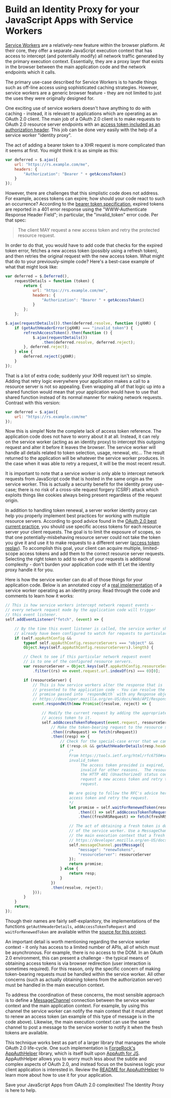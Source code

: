 # Build an Identity Proxy for your JavaScript Apps with Service Workers

[Service Workers](https://developer.mozilla.org/en-US/docs/Web/API/Service_Worker_API) are a relatively-new feature within the browser platform. At their core, they offer a separate JavaScript execution context that has access to intercept (and potentially modify) all network traffic generated by the primary execution context. Essentially, they are a proxy layer that exists in the browser between the main application code and the network endpoints which it calls.

The primary use-case described for Service Workers is to handle things such as off-line access using sophisticated caching strategies. However, service workers are a generic browser feature - they are not limited to just the uses they were originally designed for.

One exciting use of service workers doesn't have anything to do with caching - instead, it is relevant to applications which are operating as an OAuth 2.0 client. The main job of a OAuth 2.0 client is to make requests to OAuth 2.0 resource server endpoints with an [access token included as an authorization header](https://tools.ietf.org/html/rfc6750). This job can be done very easily with the help of a service worker "identity proxy".

The act of adding a bearer token to a XHR request is more complicated than it seems at first. You might think it is as simple as this:

```JavaScript
var deferred = $.ajax({
    url: "https://rs.example.com/me",
    headers: {
        "Authorization": "Bearer " + getAccessToken()
    }
});
```

However, there are challenges that this simplistic code does not address. For example, access tokens can expire; how should your code react to such an occurrence? According to the [bearer token specification](https://tools.ietf.org/html/rfc6750#section-3.1), expired tokens are reported in a 401 error response using the "WWW-Authenticate Response Header Field"; in particular, the "invalid_token" error code. Per that spec:

> The client MAY request a new access token and retry the protected resource request.

In order to do that, you would have to add code that checks for the expired token error, fetches a new access token (possibly using a refresh token), and then retries the original request with the new access token. What might that do to your previously-simple code? Here's a best-case example of what that might look like:

```JavaScript
var deferred = $.Deferred(),
    requestDetails = function (token) {
        return {
            url: "https://rs.example.com/me",
            headers: {
                "Authorization": "Bearer " + getAccessToken()
            }
        };
    };

$.ajax(requestDetails()).then(deferred.resolve, function (jqXHR) {
    if (getAuthHeaderError(jqXHR) === "invalid_token") {
        refreshAccessToken().then(function () {
            $.ajax(requestDetails())
                .then(deferred.resolve, deferred.reject);
        }, deferred.reject);
    } else {
        deferred.reject(jqXHR);
    }
});
```

That is a lot of extra code; suddenly your XHR request isn't so simple. Adding that retry logic everywhere your application makes a call to a resource server is not so appealing. Even wrapping all of that logic up into a shared function would mean that your application would have to use that shared function instead of its normal manner for making network requests. Contrast with this version:

```JavaScript
var deferred = $.ajax({
    url: "https://rs.example.com/me"
});
```

Now this is simple! Note the complete lack of access token reference. The application code does not have to worry about it at all. Instead, it can rely on the service worker (acting as an identity proxy) to intercept this outgoing request and alter it before it leaves the browser. The service worker will handle all details related to token selection, usage, renewal, etc... The result returned to the application will be whatever the service worker produces. In the case when it was able to retry a request, it will be the most recent result.

It is important to note that a service worker is only able to intercept network requests from JavaScript code that is hosted in the same origin as the service worker. This is actually a security benefit for the identity proxy use-case; there is no risk of a cross-site request forgery (CSRF) attack which exploits things like cookies always being present regardless of the request origin.

In addition to handling token renewal, a server worker identity proxy can help you properly implement best practices for working with multiple resource servers. According to good advice found in the [OAuth 2.0 best current practice](https://tools.ietf.org/id/draft-ietf-oauth-security-topics-12.html#aud_restriction), you should use specific access tokens for each resource server your client requests. The goal is to limit the exposure of scopes, so that one potentially-misbehaving resource server could not take the token you give it and use it to make requests to a different server ([access token replay](https://tools.ietf.org/id/draft-ietf-oauth-security-topics-12.html#compromised-resource-server)). To accomplish this goal, your client can acquire multiple, limited-scope access tokens and add them to the correct resource server requests. Selecting the right token to add to each of your requests is additional complexity - don't burden your application code with it! Let the identity proxy handle it for you.

Here is how the service worker can do all of those things for your application code. Below is an annotated copy of a [real implementation](https://www.npmjs.com/package/appauthhelper) of a service worker operating as an identity proxy. Read through the code and comments to learn how it works:

```JavaScript
// This is how service workers intercept network request events -
// every network request made by the application code will trigger
// this event listener.
self.addEventListener("fetch", (event) => {

    // By the time this event listener is called, the service worker should
    // already have been configured to watch for requests to particular servers.
    if (self.appAuthConfig &&
        typeof self.appAuthConfig.resourceServers === "object" &&
        Object.keys(self.appAuthConfig.resourceServers).length) {

        // Check to see if this particular network request event
        // is to one of the configured resource servers.
        var resourceServer = Object.keys(self.appAuthConfig.resourceServers)
            .filter((rs) => event.request.url.indexOf(rs) === 0)[0];

        if (resourceServer) {
            // This is how service workers alter the response that is
            // presented to the application code - You can resolve the
            // promise passed into `respondWith` with any Response object.
            // https://developer.mozilla.org/en-US/docs/Web/API/Response
            event.respondWith(new Promise((resolve, reject) => {

                // Modify the current request by adding the appropriate
                // access token to it.
                self.addAccessTokenToRequest(event.request, resourceServer)
                    // Make the token-bearing request to the resource server.
                    .then((rsRequest) => fetch(rsRequest))
                    .then((resp) => {
                        // Check for the special-case error that we can possibly recover from.
                        if (!resp.ok && getAuthHeaderDetails(resp.headers)["error"] === "invalid_token") {
                            /*
                            From https://tools.ietf.org/html/rfc6750#section-3.1:
                            invalid_token
                                 The access token provided is expired, revoked, malformed, or
                                 invalid for other reasons.  The resource SHOULD respond with
                                 the HTTP 401 (Unauthorized) status code.  The client MAY
                                 request a new access token and retry the protected resource
                                 request.

                            We are going to follow the RFC's advice here and try to request a new
                            access token and retry the request.
                            */
                            let promise = self.waitForRenewedToken(resourceServer)
                                .then(() => self.addAccessTokenToRequest(event.request, resourceServer))
                                .then((freshRSRequest) => fetch(freshRSRequest));

                            // The act of obtaining a fresh token is done outside
                            // of the service worker. Use a MessageChannel to signal
                            // the main execution context that a fresh token is needed.
                            // https://developer.mozilla.org/en-US/docs/Web/API/MessageChannel
                            self.messageChannel.postMessage({
                                "message": "renewTokens",
                                "resourceServer": resourceServer
                            });
                            return promise;
                        } else {
                            return resp;
                        }
                    })
                    .then(resolve, reject);
            }));
        }
    }
    return;
});
```

Though their names are fairly self-explanitory, the implementations of the functions `getAuthHeaderDetails`, `addAccessTokenToRequest` and `waitForRenewedToken` are available within the [source for this project](https://github.com/ForgeRock/appAuthHelper/blob/master/appAuthServiceWorker.js).

An important detail is worth mentioning regarding the service worker context - it only has access to a limited number of APIs, all of which must be asynchronous. For example, there is no access to the DOM. In an OAuth 2.0 environment, this can present a challenge - the typical means of obtaining access tokens is via browser redirection (user interaction is sometimes required). For this reason, only the specific concern of making token-bearing requests must be handled within the service worker. All other concerns (such as actually obtaining tokens from the authorization server) must be handled in the main execution context.

To address the coordination of these concerns, the most sensible approach is to define a [MessageChannel](https://developer.mozilla.org/en-US/docs/Web/API/MessageChannel) connection between the service worker context and the main application context. For example, by using this channel the service worker can notify the main context that it must attempt to renew an access token (an example of this type of message is in the code above). Likewise, the main execution context can use the same channel to post a message to the service worker to notify it when the fresh tokens are available.

This technique works best as part of a larger library that manages the whole OAuth 2.0 life-cycle. One such implementation is [ForgeRock's AppAuthHelper](https://www.npmjs.com/package/appauthhelper) library, which is itself built upon [AppAuth for JS](https://github.com/openid/AppAuth-JS). AppAuthHelper allows you to worry much less about the subtle and complex aspects of OAuth 2.0, and instead focus on the business logic your client application is interested in. Review the [README for AppAuthHelper](https://github.com/ForgeRock/appAuthHelper/blob/master/README.md) to learn more about how to use it for your application.

Save your JavaScript Apps from OAuth 2.0 complexities! The Identity Proxy is here to help.
